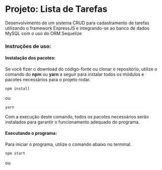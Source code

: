 # Projeto: Lista de Tarefas

Desenvolvimento de um sistema CRUD para cadastramento de tarefas utilizando o framework ExpressJS e integrando-se ao banco de dados MySQL com o uso do ORM Sequelize

### Instruções de uso:

#### Instalação dos pacotes:
Se você fizer o download do código-fonte ou clonar o repositório, utilize o comando do **npm** ou **yarn** a seguir para instalar todos os módulos e pacotes necessários para o projeto rodar.

```bash
npm install
```

ou 

```bash
yarn
```

Com a execução deste comando, todos os pacotes necessários serão instalados para garantir o funcionamento adequado do programa.

#### Executando o programa:
Para iniciar o programa, utilize o comando abaixo no terminal.

```bash
npm start
```

ou 


